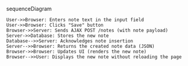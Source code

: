 sequenceDiagram

    User->>Browser: Enters note text in the input field
    User->>Browser: Clicks "Save" button
    Browser->>Server: Sends AJAX POST /notes (with note payload)
    Server->>Database: Stores the new note
    Database-->>Server: Acknowledges note insertion
    Server-->>Browser: Returns the created note data (JSON)
    Browser->>Browser: Updates UI (renders the new note)
    Browser-->>User: Displays the new note without reloading the page
